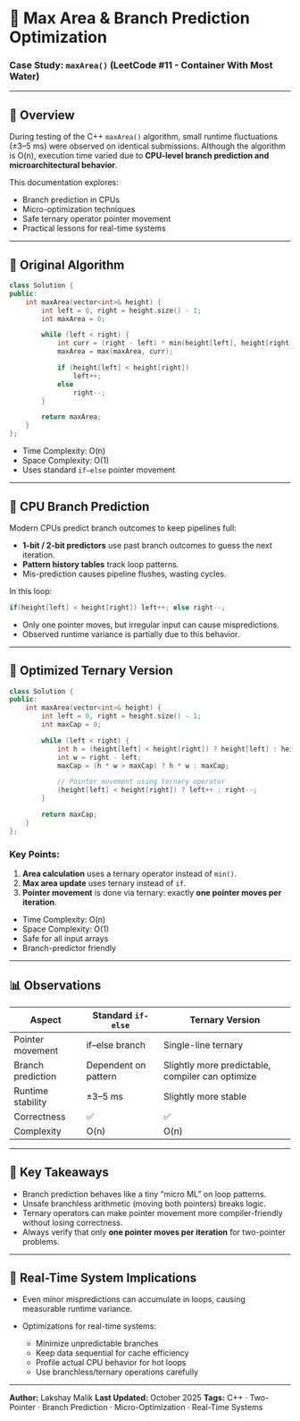 # 🔧 Max Area & Branch Prediction Optimization

### Case Study: `maxArea()` (LeetCode #11 - Container With Most Water)

---

## 🧩 Overview

During testing of the C++ `maxArea()` algorithm, small runtime fluctuations (±3–5 ms) were observed on identical submissions.
Although the algorithm is O(n), execution time varied due to **CPU-level branch prediction and microarchitectural behavior**.

This documentation explores:

* Branch prediction in CPUs
* Micro-optimization techniques
* Safe ternary operator pointer movement
* Practical lessons for real-time systems

---

## 🚀 Original Algorithm

```cpp
class Solution {
public:
    int maxArea(vector<int>& height) {
        int left = 0, right = height.size() - 1;
        int maxArea = 0;

        while (left < right) {
            int curr = (right - left) * min(height[left], height[right]);
            maxArea = max(maxArea, curr);

            if (height[left] < height[right])
                left++;
            else
                right--;
        }

        return maxArea;
    }
};
```

* Time Complexity: O(n)
* Space Complexity: O(1)
* Uses standard `if–else` pointer movement

---

## 🧠 CPU Branch Prediction

Modern CPUs predict branch outcomes to keep pipelines full:

* **1-bit / 2-bit predictors** use past branch outcomes to guess the next iteration.
* **Pattern history tables** track loop patterns.
* Mis-prediction causes pipeline flushes, wasting cycles.

In this loop:

```cpp
if(height[left] < height[right]) left++; else right--;
```

* Only one pointer moves, but irregular input can cause mispredictions.
* Observed runtime variance is partially due to this behavior.

---

## 🧩 Optimized Ternary Version

```cpp
class Solution {
public:
    int maxArea(vector<int>& height) {
        int left = 0, right = height.size() - 1;
        int maxCap = 0;

        while (left < right) {
            int h = (height[left] < height[right]) ? height[left] : height[right];
            int w = right - left;
            maxCap = (h * w > maxCap) ? h * w : maxCap;

            // Pointer movement using ternary operator
            (height[left] < height[right]) ? left++ : right--;
        }

        return maxCap;
    }
};
```

### Key Points:

1. **Area calculation** uses a ternary operator instead of `min()`.
2. **Max area update** uses ternary instead of `if`.
3. **Pointer movement** is done via ternary: exactly **one pointer moves per iteration**.

* Time Complexity: O(n)
* Space Complexity: O(1)
* Safe for all input arrays
* Branch-predictor friendly

---

## 📊 Observations

| Aspect            | Standard `if-else`   | Ternary Version                                  |
| ----------------- | -------------------- | ------------------------------------------------ |
| Pointer movement  | if–else branch       | Single-line ternary                              |
| Branch prediction | Dependent on pattern | Slightly more predictable, compiler can optimize |
| Runtime stability | ±3–5 ms              | Slightly more stable                             |
| Correctness       | ✅                    | ✅                                                |
| Complexity        | O(n)                 | O(n)                                             |

---

## 🧩 Key Takeaways

* Branch prediction behaves like a tiny “micro ML” on loop patterns.
* Unsafe branchless arithmetic (moving both pointers) breaks logic.
* Ternary operators can make pointer movement more compiler-friendly without losing correctness.
* Always verify that only **one pointer moves per iteration** for two-pointer problems.

---

## 🗾 Real-Time System Implications

* Even minor mispredictions can accumulate in loops, causing measurable runtime variance.
* Optimizations for real-time systems:

  * Minimize unpredictable branches
  * Keep data sequential for cache efficiency
  * Profile actual CPU behavior for hot loops
  * Use branchless/ternary operations carefully

---

**Author:** Lakshay Malik
**Last Updated:** October 2025
**Tags:** C++ · Two-Pointer · Branch Prediction · Micro-Optimization · Real-Time Systems
